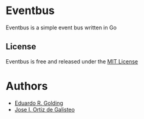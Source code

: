 # Eventbus

Eventbus is a simple event bus written in Go

## License

Eventbus is free and released under the [MIT License](https://github.com/chiguirez/eventbus/blob/master/LICENSE)

# Authors

* [Eduardo R. Golding](https://github.com/K4L1Ma)
* [Jose I. Ortiz de Galisteo](https://github.com/hosseio)
